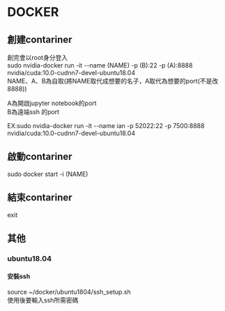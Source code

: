 # DOCKER  
## 創建contariner  
創完會以root身分登入  
sudo nvidia-docker run -it --name (NAME) -p (B):22 -p (A):8888 nvidia/cuda:10.0-cudnn7-devel-ubuntu18.04  
NAME、A、B為自取(將NAME取代成想要的名子，A取代為想要的port(不是改8888))  
  
A為開啟jupyter notebook的port  
B為遠端ssh 的port  
  
EX:sudo nvidia-docker run -it --name ian -p 52022:22 -p 7500:8888 nvidia/cuda:10.0-cudnn7-devel-ubuntu18.04  
## 啟動contariner  
sudo docker start -i (NAME)
  
## 結束contariner  
exit  
## 其他  
### ubuntu18.04  
#### 安裝ssh
source ~/docker/ubuntu1804/ssh_setup.sh  
使用後要輸入ssh所需密碼
